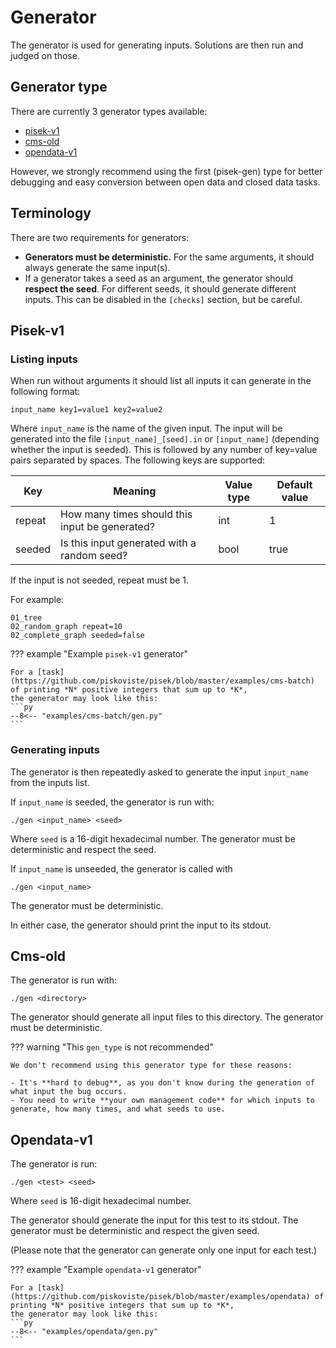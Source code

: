 # Generator
The generator is used for generating inputs. Solutions are then run and judged on those.

## Generator type
There are currently 3 generator types available:

- [pisek-v1](#pisek-v1)
- [cms-old](#cms-old)
- [opendata-v1](#opendata-v1)

However, we strongly recommend using the first (pisek-gen) type
for better debugging and easy conversion between open data and closed data tasks.

## Terminology
There are two requirements for generators:

- **Generators must be deterministic.** For the same arguments, it should always generate the same input(s).
- If a generator takes a seed as an argument, the generator should **respect the seed**. For different seeds,
  it should generate different inputs. This can be disabled in the `[checks]` section, but be careful.

## Pisek-v1
### Listing inputs
When run without arguments it should list all inputs it can generate in the following format:
```
input_name key1=value1 key2=value2
```
Where `input_name` is the name of the given input. The input will be generated into the file
`[input_name]_[seed].in` or `[input_name]` (depending whether the input is seeded).
This is followed by any number of key=value pairs separated by spaces.
The following keys are supported:

| Key    | Meaning                                        | Value type | Default value |
| ------ | ---------------------------------------------- | ---------- | ------------- |
| repeat | How many times should this input be generated? | int        | 1             |
| seeded | Is this input generated with a random seed?    | bool       | true          |

If the input is not seeded, repeat must be 1.

For example:
```
01_tree
02_random_graph repeat=10
02_complete_graph seeded=false
```

??? example "Example `pisek-v1` generator"

	For a [task](https://github.com/piskoviste/pisek/blob/master/examples/cms-batch) of printing *N* positive integers that sum up to *K*,
	the generator may look like this:
    ```py
    --8<-- "examples/cms-batch/gen.py"
    ```

### Generating inputs
The generator is then repeatedly asked to generate the input `input_name` from
the inputs list.

If `input_name` is seeded, the generator is run with:
```
./gen <input_name> <seed>
```
Where `seed` is a 16-digit hexadecimal number. The generator must be deterministic and
respect the seed.

If `input_name` is unseeded, the generator is called with
```
./gen <input_name>
```
The generator must be deterministic.

In either case, the generator should print the input to its stdout.

## Cms-old

The generator is run with:
```
./gen <directory>
```

The generator should generate all input files to this directory. The generator must be deterministic.

??? warning "This `gen_type` is not recommended"

    We don't recommend using this generator type for these reasons:

    - It's **hard to debug**, as you don't know during the generation of what input the bug occurs.
    - You need to write **your own management code** for which inputs to generate, how many times, and what seeds to use.

## Opendata-v1
The generator is run:
```
./gen <test> <seed>
```
Where `seed` is 16-digit hexadecimal number.

The generator should generate the input for this test to its stdout. The generator must be deterministic
and respect the given seed.

(Please note that the generator can generate only one input for each test.)

??? example "Example `opendata-v1` generator"

	For a [task](https://github.com/piskoviste/pisek/blob/master/examples/opendata) of printing *N* positive integers that sum up to *K*,
	the generator may look like this:
    ```py
    --8<-- "examples/opendata/gen.py"
    ```
